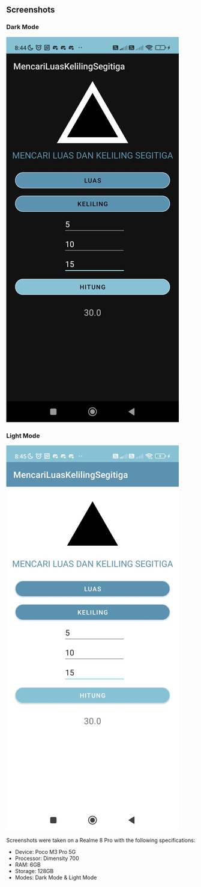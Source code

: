 ## Screenshots

### Dark Mode

![Dark Mode Screenshot](darkModeCalculatorPoco.jpeg)

### Light Mode

![Light Mode Screenshot](lightModeCalculator.jpeg)

Screenshots were taken on a Realme 8 Pro with the following specifications:
- Device: Poco M3 Pro 5G
- Processor: Dimensity 700 
- RAM: 6GB
- Storage: 128GB
- Modes: Dark Mode & Light Mode
